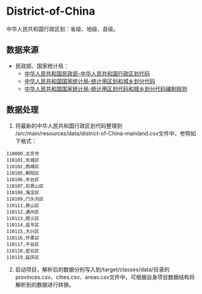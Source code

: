 # District-of-China

中华人民共和国行政区划：省级、地级、县级。

## 数据来源

*   民政部、国家统计局：
    * [中华人民共和国民政部-中华人民共和国行政区划代码](http://www.mca.gov.cn/article/sj/xzqh/)
    * [中华人民共和国国家统计局-统计用区划和城乡划分代码](http://www.stats.gov.cn/tjsj/tjbz/tjyqhdmhcxhfdm/)
    * [中华人民共和国国家统计局-统计用区划代码和城乡划分代码编制规则](http://www.stats.gov.cn/tjsj/tjbz/200911/t20091125_8667.html)

## 数据处理
1. 将最新的中华人民共和国行政区划代码整理到 /src/main/resources/data/district-of-China-mainland.csv文件中，参照如下格式：

~~~
110000,北京市
110101,东城区
110102,西城区
110105,朝阳区
110106,丰台区
110107,石景山区
110108,海淀区
110109,门头沟区
110111,房山区
110112,通州区
110113,顺义区
110114,昌平区
110115,大兴区
110116,怀柔区
110117,平谷区
110118,密云区
110119,延庆区
~~~

2. 启动项目，解析后的数据分别写入到/target/classes/data/目录的provinces.csv、cities.csv、areas.csv文件中，可根据自身项目数据结构将解析到的数据进行转换。
